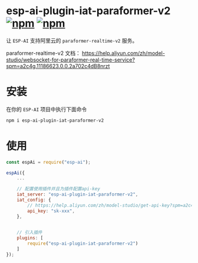 # esp-ai-plugin-iat-paraformer-v2 [![npm](https://img.shields.io/npm/v/esp-ai-plugin-iat-paraformer-v2.svg)](https://www.npmjs.com/package/esp-ai-plugin-iat-paraformer-v2) [![npm](https://img.shields.io/npm/dm/esp-ai-plugin-iat-paraformer-v2.svg?style=flat)](https://www.npmjs.com/package/esp-ai-plugin-iat-paraformer-v2)

让 `ESP-AI` 支持阿里云的 `paraformer-realtime-v2` 服务。

paraformer-realtime-v2 文档： https://help.aliyun.com/zh/model-studio/websocket-for-paraformer-real-time-service?spm=a2c4g.11186623.0.0.2a702c4dB8nrzt

# 安装
在你的 `ESP-AI` 项目中执行下面命令
```bash
npm i esp-ai-plugin-iat-paraformer-v2
```

# 使用 
```js
const espAi = require("esp-ai"); 

espAi({
    ... 

    // 配置使用插件并且为插件配置api-key
    iat_server: "esp-ai-plugin-iat-paraformer-v2",
    iat_config: { 
        // https://help.aliyun.com/zh/model-studio/get-api-key?spm=a2c4g.11186623.0.0.2de054e0qf2WWm
        api_key: "sk-xxx",
    },

    
    // 引入插件
    plugins: [ 
        require("esp-ai-plugin-iat-paraformer-v2")
    ]
});
```
 